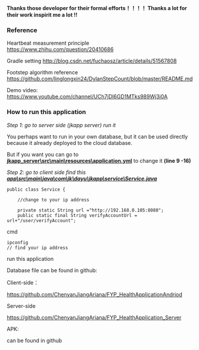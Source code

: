 



**Thanks those developer for their formal efforts！！！！ Thanks a lot for their work inspirit me a lot !!**



### Reference

Heartbeat measurement principle  https://www.zhihu.com/question/20410686

Gradle setting  http://blog.csdn.net/fuchaosz/article/details/51567808

Footstep algorithm reference  https://github.com/linglongxin24/DylanStepCount/blob/master/README.md

Demo video: https://www.youtube.com/channel/UCh7jDl6GD1MTks989Wj3i0A



### How to run this application

*Step 1: go to server side (jkapp server) run it*  

You perhaps want to run in your own database, but it can be used directly because it already deployed to the cloud database.

But if you want you can go to **<u>jkapp_server\src\main\resources\application.yml</u>** to change it **(line 9 -16)**

*Step 2: go to client side find this **<u>app\src\main\java\com\jk\dayu\jkapp\service\Service.java</u>***

```
public class Service {

    //change to your ip address 
  
    private static String url ="http://192.168.0.105:8080";
    public static final String verifyAccountUrl = url+"/user/verifyAccount";
```

cmd

```
ipconfig
// find your ip address 
```

run this application 



Database file can be found in github: 

Client-side：

https://github.com/ChenyanJiangAriana/FYP_HealthApplicationAndriod

Server-side 

https://github.com/ChenyanJiangAriana/FYP_HealthApplication_Server

APK:

can be found in github

